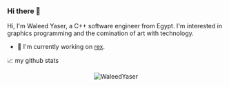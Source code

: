 ### Hi there 👋

<!--
**WaleedYaser/WaleedYaser** is a ✨ _special_ ✨ repository because its `README.md` (this file) appears on your GitHub profile.

Here are some ideas to get you started:

- 🔭 I’m currently working on ...
- 🌱 I’m currently learning ...
- 👯 I’m looking to collaborate on ...
- 🤔 I’m looking for help with ...
- 💬 Ask me about ...
- 📫 How to reach me: ...
- 😄 Pronouns: ...
- ⚡ Fun fact: ...
-->

Hi, I'm Waleed Yaser, a C++ software engineer from Egypt. I'm interested in graphics programming and the comination of art with technology.

- 🔭 I'm currently working on [rex](https://github.com/WaleedYaser/rex).

📈 my github stats

<p align="center"> <img src="https://github-readme-stats.vercel.app/api?username=WaleedYaser&show_icons=true&theme=gotham" alt="WaleedYaser" />

